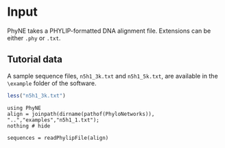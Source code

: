 # Input

PhyNE takes a PHYLIP-formatted DNA alignment file. Extensions can be either `.phy` or `.txt`. 

## Tutorial data

A sample sequence files, `n5h1_3k.txt` and `n5h1_5k.txt`, are available in the `\example` folder of the software.
```julia
less("n5h1_3k.txt")
```

```@example qcf
using PhyNE
align = joinpath(dirname(pathof(PhyloNetworks)), "..","examples","n5h1_1.txt");
nothing # hide
```

```@repl qcf
sequences = readPhylipFile(align)
```